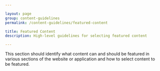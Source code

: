 ```yaml
---

layout: page
group: content-guidelines
permalink: /content-guidelines/featured-content

title: Featured Content
description: High-level guidelines for selecting featured content

---
```


This section should identify what content can and should be featured in various sections of the website or application and how to select content to be featured.
